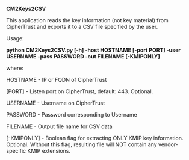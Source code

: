 **CM2Keys2CSV**

This application reads the key information (not key material) from CipherTrust and exports it to a CSV file specified by the user.

Usage:

**python CM2Keys2CSV.py [-h] -host HOSTNAME [-port PORT] -user USERNAME -pass PASSWORD -out FILENAME [-KMIPONLY]** 

where:

HOSTNAME  - IP or FQDN of CipherTrust

[PORT]    - Listen port on CipherTrust, default:  443. Optional.

USERNAME  - Username on CipherTrust

PASSWORD  - Password corresponding to Username

FILENAME  - Output file name for CSV data 

[-KMIPONLY] - Boolean flag for extracting ONLY KMIP key information.  Optional.  Without this flag, resulting file will NOT contain any vendor-specific KMIP extensions.

